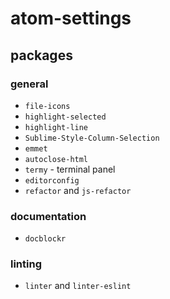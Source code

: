 # atom-settings

## packages

### general

- `file-icons`
- `highlight-selected`
- `highlight-line`
- `Sublime-Style-Column-Selection`
- `emmet`
- `autoclose-html`
- `termy` - terminal panel
- `editorconfig`
- `refactor` and `js-refactor`

### documentation

- `docblockr`

### linting

- `linter` and `linter-eslint`
